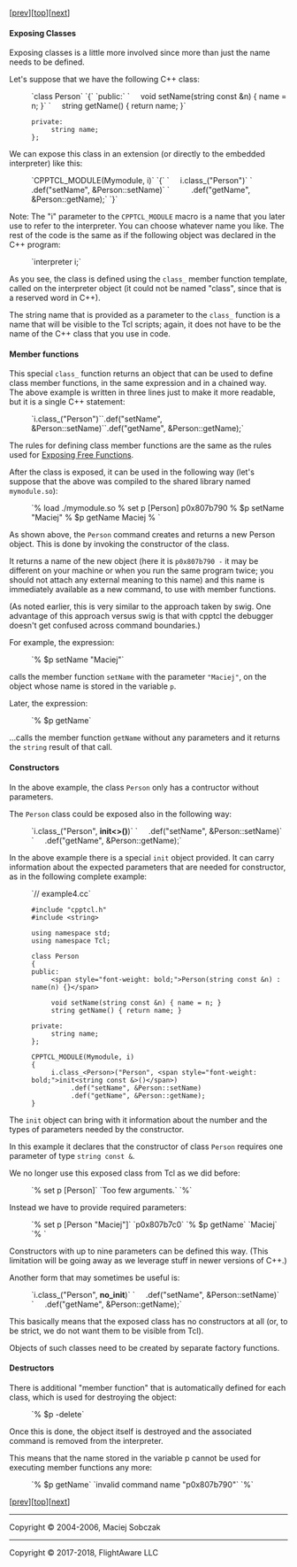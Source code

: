   
[[prev](freefun.html)][[top](index.html)][[next](objects.html)]  

#### Exposing Classes  

Exposing classes is a little more involved since more than just the name needs to be defined.

Let's suppose that we have the following C++ class:

<div style="margin-left: 40px;">`class Person`  
`{`  
`public:`  
`     void setName(string const &n) { name = n; }`  
`     string getName() { return name; }`  

`private:`  
`     string name;`  
`};`  
</div>

We can expose this class in an extension (or directly to the embedded interpreter) like this:

<div style="margin-left: 40px;">`CPPTCL_MODULE(Mymodule, i)`  
`{`  
`     i.class_<Person>("Person")`  
`          .def("setName", &Person::setName)`  
`          .def("getName", &Person::getName);`  
`}`  
</div>

Note: The "i" parameter to the `CPPTCL_MODULE` macro is a name that you later use to refer to the interpreter. You can choose whatever name you like. The rest of the code is the same as if the following object was declared in the C++ program:  

<div style="margin-left: 40px;">`interpreter i;`  
</div>

As you see, the class is defined using the `class_` member function template, called on the interpreter object (it could not be named "class", since that is a reserved word in C++).

The string name that is provided as a parameter to the `class_` function is a name that will be visible to the Tcl scripts; again, it does not have to be the name of the C++ class that you use in code.  

#### <a name="members"></a>Member functions

This special `class_` function returns an object that can be used to define class member functions, in the same expression and in a chained way.  
The above example is written in three lines just to make it more readable, but it is a single C++ statement:  

<div style="margin-left: 40px;">`i.class_<Person>("Person")``.def("setName", &Person::setName)``.def("getName", &Person::getName);`  
</div>

The rules for defining class member functions are the same as the rules used for [Exposing Free Functions](freefun.html).  

After the class is exposed, it can be used in the following way (let's suppose that the above was compiled to the shared library named `mymodule.so`):  

<div style="margin-left: 40px;">`% load ./mymodule.so  
% set p [Person]  
p0x807b790  
% $p setName "Maciej"  
% $p getName  
Maciej  
%  
`</div>

As shown above, the `Person` command creates and returns a new Person object. This is done by invoking the constructor of the class.

It returns a name of the new object (here it is `p0x807b790 -` it may be different on your machine or when you run the same program twice; you should not attach any external meaning to this name) and this name is immediately available as a new command, to use with member functions.

(As noted earlier, this is very similar to the approach taken by swig. One advantage of this approach versus swig is that with cpptcl the debugger doesn't get confused across command boundaries.)

For example, the expression:

<div style="margin-left: 40px;">`% $p setName "Maciej"`  
</div>

calls the member function `setName` with the parameter `"Maciej"`, on the object whose name is stored in the variable `p`.

Later, the expression:

<div style="margin-left: 40px;">`% $p getName`  
</div>

...calls the member function `getName` without any parameters and it returns the `string` result of that call.

#### <a name="constructors"></a>Constructors

In the above example, the class `Person` only has a contructor without parameters.

The `Person` class could be exposed also in the following way:

<div style="margin-left: 40px;">`i.class_<Person>("Person", <span style="font-weight: bold;">init<>()</span>)`  
`     .def("setName", &Person::setName)`  
`     .def("getName", &Person::getName)<span style="font-family: sans-serif;">;</span>`  
</div>

In the above example there is a special `init` object provided. It can carry information about the expected parameters that are needed for constructor, as in the following complete example:

<div style="margin-left: 40px;">`// example4.cc`  

`#include "cpptcl.h"`  
`#include <string>`  

`using namespace std;`  
`using namespace Tcl;`  

`class Person`  
`{`  
`public:`  
`     <span style="font-weight: bold;">Person(string const &n) : name(n) {}</span>`  

`     void setName(string const &n) { name = n; }`  
`     string getName() { return name; }`  

`private:`  
`     string name;`  
`};`  

`CPPTCL_MODULE(Mymodule, i)`  
`{`  
`     i.class_<Person>("Person", <span style="font-weight: bold;">init<string const &>()</span>)`  
`          .def("setName", &Person::setName)`  
`          .def("getName", &Person::getName);`  
`}`  
</div>

The `init` object can bring with it information about the number and the types of parameters needed by the constructor.

In this example it declares that the constructor of class `Person` requires one parameter of type `string const &`.

We no longer use this exposed class from Tcl as we did before:

<div style="margin-left: 40px;">`% set p [Person]`  
`Too few arguments.`  
`%`  
</div>

Instead we have to provide required parameters:  

<div style="margin-left: 40px;">`% set p [Person "Maciej"]`  
`p0x807b7c0`  
`% $p getName`  
`Maciej`  
`%  
`</div>

Constructors with up to nine parameters can be defined this way. (This limitation will be going away as we leverage stuff in newer versions of C++.)

Another form that may sometimes be useful is:

<div style="margin-left: 40px;">`i.class_<Person>("Person", <span style="font-weight: bold;">no_init</span>)`  
`     .def("setName", &Person::setName)`  
`     .def("getName", &Person::getName);`  
</div>

This basically means that the exposed class has no constructors at all (or, to be strict, we do not want them to be visible from Tcl).

Objects of such classes need to be created by separate factory functions.

#### <a name="destructors"></a>Destructors

There is additional "member function" that is automatically defined for each class, which is used for destroying the object:

<div style="margin-left: 40px;">`% $p -delete`  
</div>

Once this is done, the object itself is destroyed and the associated command is removed from the interpreter.

This means that the name stored in the variable p cannot be used for executing member functions any more:

<div style="margin-left: 40px;">`% $p getName`  
`invalid command name "p0x807b790"`  
`%`  
</div>

[[prev](freefun.html)][[top](index.html)][[next](objects.html)]  

* * *

Copyright © 2004-2006, Maciej Sobczak  

* * *

Copyright © 2017-2018, FlightAware LLC

